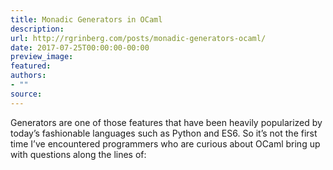 ```yaml
---
title: Monadic Generators in OCaml
description:
url: http://rgrinberg.com/posts/monadic-generators-ocaml/
date: 2017-07-25T00:00:00-00:00
preview_image:
featured:
authors:
- ""
source:
---
```


<p>Generators are one of those features that have been heavily popularized by
today&rsquo;s fashionable languages such as Python and ES6. So it&rsquo;s not the first time
I&rsquo;ve encountered programmers who are curious about OCaml bring up with questions
along the lines of:</p>

